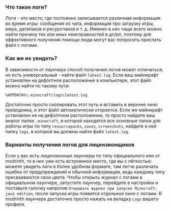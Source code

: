 ### Что такое логи?
Логи - это место, где постоянно записывается различная информация во время игры: сообщения из чата, информация про загрузку игры, мира, датапаков и ресурспаков и т. д. Именно в них чаще всего можно найти причину тех или иных неисправностей в дп/рп, поэтому для эффективного получения помощи люди могут вас попросить прислать файл с логами.
### Как же их увидеть?
В зависимости от лаунчера способ получения логов может отличаться, но есть универсальный - найти файл `latest.log`. Если ваш майнкрафт установлен на дефолтное расположение в компьютере, этот файл можно найти по такому пути:
```
%APPDATA%\.minecraft\logs\latest.log
```
Достаточно просто скопировать этот путь и вставить в верхнее окно проводника, и этот файл автоматически откроется.
Если же майнкрафт установлен не на дефолтном расположении, то просто найдите ваш аналог папки `.minecraft`, в которой находятся все основные папки для работы игры по типу `resourcepacks`, `saves`, `screenshots`, найдите в ней папку `logs`, в которой вы должны найти файл `latest.log`.
### Варианты получения логов для лицензионщиков
Если у вас есть лицензионные лаунчеры по типу официального или от modrinth, то в них уже есть встроенное место, где вы с лёгкостью можете увидеть логи в более удобном формате, там легче различать ошибки от предупреждений и обычной информации, ведь каждому типу присваиваются свои цвета. Чтобы открыть журнал с логами в официальном лаунчере, запустите лаунчер, перейдите в настройки и поставьте галочку напротив `Открывать журнал при запуске Minecraft: java edition`, после запуска игры появится отдельное окно с логами. В modrinth лаунчере достаточно просто нажать на вкладку `Logs` вашего профиля.